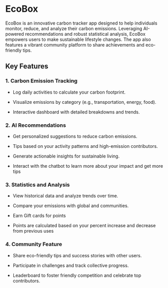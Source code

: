# EcoBox

EcoBox is an innovative carbon tracker app designed to help individuals monitor, reduce, and analyze their carbon emissions. Leveraging AI-powered recommendations and robust statistical analysis, EcoBox empowers users to make sustainable lifestyle changes. The app also features a vibrant community platform to share achievements and eco-friendly tips.

## Key Features

### 1. Carbon Emission Tracking

- Log daily activities to calculate your carbon footprint.

- Visualize emissions by category (e.g., transportation, energy, food). 

- Interactive dashboard with detailed breakdowns and trends.

### 2. AI Recommendations

- Get personalized suggestions to reduce carbon emissions.

- Tips based on your activity patterns and high-emission contributors.

- Generate actionable insights for sustainable living.

- Interact with the chatbot to learn more about your impact and get more tips

### 3. Statistics and Analysis

- View historical data and analyze trends over time.

- Compare your emissions with global and communities.

- Earn Gift cards for points

- Points are calculated based on your percent increase and decrease from previous uses

### 4. Community Feature

- Share eco-friendly tips and success stories with other users.

- Participate in challenges and track collective progress.

- Leaderboard to foster friendly competition and celebrate top contributors.